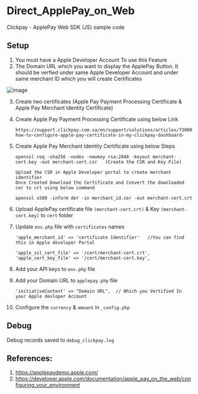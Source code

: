 # Direct_ApplePay_on_Web
Clickpay - ApplePay Web SDK (JS) sample code

## Setup

1. You must have a Apple Developer Account To use this Feature
2. The Domain URL which you want to display the ApplePay Button. It should be verfied under same Apple Developer Account and under same merchant ID which you will create Certificates

![image](https://github.com/clickpaysa/Direct_ApplePay_on_Web/assets/135695828/2b6c16ba-58b3-44ed-a690-dfeb7762b9cb)
 
3. Create two certificates (Apple Pay Payment Processing Certificate & Apple Pay Merchant Identity Certificate)
4. Create Apple Pay Payment Processing Certificate using below Link

       https://support.clickpay.com.sa/en/support/solutions/articles/73000593115-how-to-configure-apple-pay-certificate-in-my-clickpay-dashboard-
5. Create Apple Pay Merchant Identity Certificate using below Steps

       openssl req -sha256 -nodes -newkey rsa:2048 -keyout merchant-cert.key -out merchant-cert.csr   (Create the CSR and Key File)

       Upload the CSR in Apple Developer portal to create merchant identifier
       Once Created Download the Certificate and Convert the downloaded cer to crt using below command

       openssl x509 -inform der -in merchant_id.cer -out merchant-cert.crt
   
6. Upload ApplePay certificate file `(merchant-cert.crt)` & Key `(merchant-cert.key)` to `cert` folder
7. Update `env.php` file with `certificates` names

       'apple_merchant_id' => 'certificate Identifier'   //You can find this in Apple developer Portal
   
       'apple_ssl_cert_file' => '/cert/merchant-cert.crt',
       'apple_cert_key_file' => '/cert/merchant-cert.key', 
   
8. Add your API keys to `env.php` file

9. Add your Domain URL to `applepay.php` file

       'initiativeContext' => "Domain URL",  // Which you Vertified In your Apple devloper Account
   
10. Configure the `currency` & `amount` in `_config.php`

## Debug

Debug records saved to `debug_clickpay.log`

## References:

1. https://applepaydemo.apple.com/
2. https://developer.apple.com/documentation/apple_pay_on_the_web/configuring_your_environment
